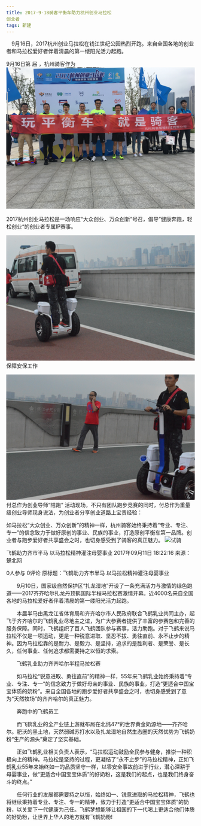 ```yaml
---
title: 2017-9-18骑客平衡车助力杭州创业马拉松
创业者
tags: 新建
---
```

　9月16日，2017杭州创业马拉松在钱江世纪公园热烈开跑。来自全国各地的创业者和马拉松爱好者伴着清晨的第一缕阳光活力起跑。
 
 
9月16日第 届 ，杭州骑客作为
![合影][1]

2017杭州创业马拉松是一场响应“大众创业、万众创新”号召，倡导”健康奔跑，轻松创业“的创业者专属IP赛事。

![保安专用车][2]保障安保工作

![保障安保工作][3]
付总作为创业导师“陪跑”
活动现场，不只有团队跑步竞赛的同时，付总作为重量级创业导师现身说法，为创业者分享创业道路上宝贵经验：


如马拉松“大众创业、万众创新”的精神一样，杭州骑客始终秉持着“专业、专注、专一”的信念致力于做好原创的事业、民族的事业，打造原创平衡车第一品牌。创业者与跑步爱好者共享盛会之时，也切身感受到了骑客的真正魅力。
![试骑][4]






  
  
  
  
  飞鹤助力齐市半马 以马拉松精神灌注母婴事业
2017年09月11日 18:22:16
来源：楚北网 

0人参与 0评论
原标题：飞鹤助力齐市半马 以马拉松精神灌注母婴事业

　　9月10日，国家级自然保护区“扎龙湿地”开设了一条充满活力与激情的绿色跑道——2017齐齐哈尔扎龙丹顶鹤国际半程马拉松赛激情开幕。近4000名来自全国各地的马拉松爱好者伴着清晨的第一缕阳光活力起跑。

　　本届半马由黑龙江省体育局和齐齐哈尔市人民政府联合飞鹤乳业共同主办，起飞于齐齐哈尔的飞鹤乳业尽地主之谊，为广大参赛者提供了丰富的参赛包和完善的服务保障。同时，飞鹤组织了百人飞鹤团队参与赛事，活力助跑。对于飞鹤来说马拉松不仅是一项运动，更是一种锐意进取、坚忍不拔、勇往直前、永不止步的精神。因为马拉松靠的是耐力、是毅力、是坚持，追求的是胜利者、是荣誉、是长久，任何事业、任何追求都需要持之以恒的求索。



　　飞鹤乳业助力齐齐哈尔半程马拉松赛

　　如马拉松“锐意进取、勇往直前”的精神一样，55年来飞鹤乳业始终秉持着“专业、专注、专一”的信念致力于做好母亲的事业、民族的事业，打造“更适合中国宝宝体质的奶粉”。来自全国各地的跑步爱好者共享盛会之时，也切身感受到了意为“天然牧场”的齐齐哈尔的真正魅力。



　　奔跑中的飞鹤员工

　　而飞鹤乳业的全产业链上游就布局在北纬47°的世界黄金奶源地——齐齐哈尔。肥沃的黑土地，天然弱碱苏打水以及扎龙湿地自然生态圈的天然优势为飞鹤奶粉“生产的源头”奠定了坚实基础。

　　正如飞鹤乳业相关负责人表示，“马拉松运动鼓励全民参与健身，推崇一种积极向上的精神。马拉松是坚持的过程，更凝结了“永不止步”的马拉松精神，正如飞鹤乳业55年来始终如一的品质坚守一样，以零安全事故前进于行业，潜心深耕于母婴事业，做“更适合中国宝宝体质”的好奶粉，这是我们的起点，也是我们终身奋斗的终点。”

　　任何行业的发展都需要持之以恒，始终如一、锐意进取的马拉松精神，飞鹤也将继续秉持着专业、专注、专一的精神，致力于打造“更适合中国宝宝体质”的奶粉，以关爱下一代健康为己任。飞鹤梦想能够让祖国的下一代喝上更适合他们体质的好奶粉，让世界上华人的地方就有飞鹤奶粉!


  [1]: ./images/%E5%BE%AE%E4%BF%A1%E5%9B%BE%E7%89%87_20170918095639.jpg "合影"
  [2]: ./images/DSC_0260.JPG "DSC_0260"
  [3]: ./images/DSC_0259_1.JPG "DSC_0259"
  [4]: ./images/%E8%AF%95%E9%AA%91.gif "试骑"